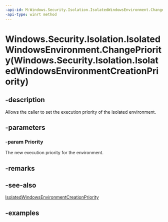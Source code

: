 ```yaml
---
-api-id: M:Windows.Security.Isolation.IsolatedWindowsEnvironment.ChangePriority(Windows.Security.Isolation.IsolatedWindowsEnvironmentCreationPriority)
-api-type: winrt method
---
```


# Windows.Security.Isolation.IsolatedWindowsEnvironment.ChangePriority(Windows.Security.Isolation.IsolatedWindowsEnvironmentCreationPriority)

<!--
public void ChangePriority (Windows.Security.Isolation.IsolatedWindowsEnvironmentCreationPriority Priority);
-->

## -description

Allows the caller to set the execution priority of the isolated environment.

## -parameters

### -param Priority

The new execution priority for the environment.

## -remarks

## -see-also

[IsolatedWindowsEnvironmentCreationPriority](isolatedwindowsenvironmentcreationpriority.md)

## -examples
